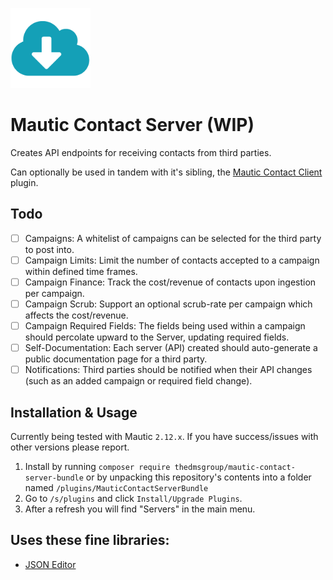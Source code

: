![](./Assets/img/server.png)
# Mautic Contact Server (WIP)

Creates API endpoints for receiving contacts from third parties.

Can optionally be used in tandem with it's sibling, the [Mautic Contact Client](https://github.com/TheDMSGroup/mautic-contact-client) plugin.

## Todo
- [ ] Campaigns: A whitelist of campaigns can be selected for the third party to post into.
- [ ] Campaign Limits: Limit the number of contacts accepted to a campaign within defined time frames.
- [ ] Campaign Finance: Track the cost/revenue of contacts upon ingestion per campaign.
- [ ] Campaign Scrub: Support an optional scrub-rate per campaign which affects the cost/revenue.
- [ ] Campaign Required Fields: The fields being used within a campaign should percolate upward to the Server, updating required fields.
- [ ] Self-Documentation: Each server (API) created should auto-generate a public documentation page for a third party. 
- [ ] Notifications: Third parties should be notified when their API changes (such as an added campaign or required field change).

## Installation & Usage

Currently being tested with Mautic `2.12.x`.
If you have success/issues with other versions please report.

1. Install by running `composer require thedmsgroup/mautic-contact-server-bundle` or by unpacking this repository's contents into a folder named `/plugins/MauticContactServerBundle`
2. Go to `/s/plugins` and click `Install/Upgrade Plugins`.
3. After a refresh you will find "Servers" in the main menu.

## Uses these fine libraries:

* [JSON Editor](https://github.com/json-editor/json-editor)